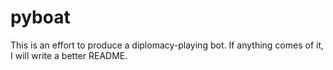 # pyboat

This is an effort to produce a diplomacy-playing bot. If anything comes of it, I will write a better README.

